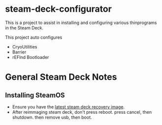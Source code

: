 # steam-deck-configurator

This is a project to assist in installing and configuring various thinprograms in the Steam Deck.

This project auto configures

- CryoUtilities
- Barrier
- rEFInd Bootloader


# General Steam Deck Notes

## Installing SteamOS

- Ensure you have the [latest steam deck recovery image](https://help.steampowered.com/en/faqs/view/1B71-EDF2-EB6D-2BB3).
- After reimmaging steam deck, don't press reboot. press cancel, then shutdown. then remove usb, then boot.
